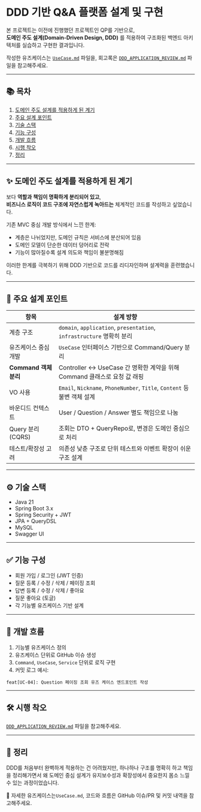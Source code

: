 # DDD 기반 Q&A 플랫폼 설계 및 구현

본 프로젝트는 이전에 진행했던 프로젝트인 QP를 기반으로,  
**도메인 주도 설계(Domain-Driven Design, DDD)** 를 적용하여 구조화된 백엔드 아키텍처를 실습하고 구현한 결과입니다.

작성한 유즈케이스는 [`UseCase.md`](./UseCase.md) 파일을, 회고록은 
[`DDD_APPLICATION_REVIEW.md`](./DDD_APPLICATION_REVIEW.md) 파일을 참고해주세요. 

---

## 📚 목차

1. [도메인 주도 설계를 적용하게 된 계기](#-도메인-주도-설계를-적용하게-된-계기)
2. [주요 설계 포인트](#-주요-설계-포인트)
3. [기술 스택](#-기술-스택)
4. [기능 구성](#-기능-구성)
5. [개발 흐름](#-개발-흐름)
6. [시행 착오](#-시행-착오)
7. [정리](#-정리)

---

## ✨ 도메인 주도 설계를 적용하게 된 계기

보다 **역할과 책임이 명확하게 분리되어 있고**,  
**비즈니스 로직이 코드 구조에 자연스럽게 녹아드는** 체계적인 코드를 작성하고 싶었습니다.

기존 MVC 중심 개발 방식에서 느낀 한계:
- 계층은 나뉘었지만, 도메인 규칙은 서비스에 분산되어 있음
- 도메인 모델이 단순한 데이터 덩어리로 전락
- 기능이 많아질수록 설계 의도와 책임이 불분명해짐

이러한 한계를 극복하기 위해 DDD 기반으로 코드를 리디자인하며 설계력을 훈련했습니다.

---

## 🧩 주요 설계 포인트

| 항목 | 설계 방향 |
|------|-----------|
| 계층 구조 | `domain`, `application`, `presentation`, `infrastructure` 명확히 분리 |
| 유즈케이스 중심 개발 | `UseCase` 인터페이스 기반으로 Command/Query 분리 |
| **Command 객체 분리** | Controller ↔ UseCase 간 명확한 계약을 위해 Command 클래스로 요청 값 래핑 |
| VO 사용 | `Email`, `Nickname`, `PhoneNumber`, `Title`, `Content` 등 불변 객체 설계 |
| 바운디드 컨텍스트 | User / Question / Answer 별도 책임으로 나눔 |
| Query 분리 (CQRS) | 조회는 DTO + QueryRepo로, 변경은 도메인 중심으로 처리 |
| 테스트/확장성 고려 | 의존성 낮춘 구조로 단위 테스트와 이벤트 확장이 쉬운 구조 설계 |

---

## ⚙️ 기술 스택

- Java 21
- Spring Boot 3.x
- Spring Security + JWT
- JPA + QueryDSL
- MySQL
- Swagger UI

---

## ✅ 기능 구성

- 회원 가입 / 로그인 (JWT 인증)
- 질문 등록 / 수정 / 삭제 / 페이징 조회
- 답변 등록 / 수정 / 삭제 / 좋아요
- 질문 좋아요 (토글)
- 각 기능별 유즈케이스 기반 설계

---

## 🧠 개발 흐름

1. 기능별 유즈케이스 정의
2. 유즈케이스 단위로 GitHub 이슈 생성
3. `Command`, `UseCase`, `Service` 단위로 로직 구현
4. 커밋 로그 예시:

```text
feat[UC-04]: Question 페이징 조회 유즈 케이스 엔드포인트 작성
```

---


## 🛠️ 시행 착오

[`DDD_APPLICATION_REVIEW.md`](./DDD_APPLICATION_REVIEW.md) 파일을 참고해주세요.

---
## 💬 정리
DDD를 처음부터 완벽하게 적용하는 건 어려웠지만, 하나하나 구조를 명확히 하고 책임을 정리해가면서 왜 도메인 중심 설계가 유지보수성과 확장성에서 중요한지 몸소 느낄 수 있는 과정이었습니다.

📌 자세한 유즈케이스는`UseCase.md`, 코드와 흐름은 GitHub 이슈/PR 및 커밋 내역을 참고해주세요.
